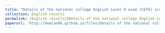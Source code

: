 ```yaml
---
title: "Details of the national college English Level 6 exam (CET6) scores"
collection: English results
permalink: /English results/DDetails of the national college English Level 6 exam (CET6) scores
paperurl: 'http://hemiao96.github.io/files/Details of the national college English Level 6 exam (CET6) scores.pdf'
---
```



